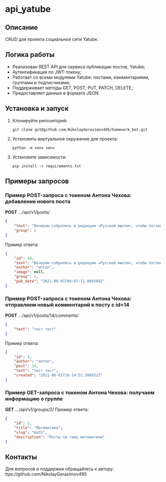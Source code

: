 # api_yatube

## Описание

CRUD для проекта социальной сети Yatube.

## Логика работы

- Реализован REST API для сервиса публикации постов, Yatube;
- Аутентификация по JWT-токену;
- Работает со всеми модулями Yatube: постами, комментариями, группами и подписчиками;
- Поддерживает методы GET, POST, PUT, PATCH, DELETE;
- Предоставляет данные в формате JSON.

## Установка и запуск

1. Клонируйте репозиторий:
   ```
   git clone git@github.com:NikolayGerasimov495/homework_bot.git
   ```

2. Установить виртуальное окружение для проекта:
    ```
    python -m venv venv
    ```

3. Установите зависимости:
   ```
   pip install -r requirements.txt
   ```

## Примеры запросов

### Пример POST-запроса с токеном Антона Чехова: добавление нового поста
**POST** .../api/v1/posts/
```json
{
    "text": "Вечером собрались в редакции «Русской мысли», чтобы поговорить о народном театре. Проект Шехтеля всем нравится.",
    "group": 1
}
```
Пример ответа:
```json
{
    "id": 14,
    "text": "Вечером собрались в редакции «Русской мысли», чтобы поговорить о народном театре. Проект Шехтеля всем нравится.",
    "author": "anton",
    "image": null,
    "group": 1,
    "pub_date": "2021-06-01T08:47:11.084589Z"
}
```

### Пример POST-запроса с токеном Антона Чехова: отправляем новый комментарий к посту с id=14
**POST** .../api/v1/posts/14/comments/
```json
{
    "text": "тест тест"
}
```
Пример ответа:
```json
{
    "id": 4,
    "author": "anton",
    "post": 14,
    "text": "тест тест",
    "created": "2021-06-01T10:14:51.388932Z"
}
```

### Пример GET-запроса с токеном Антона Чехова: получаем информацию о группе
**GET** .../api/v1/groups/2/
Пример ответа:
```json
{
    "id": 2,
    "title": "Математика",
    "slug": "math",
    "description": "Посты на тему математики"
}
```

## Контакты

Для вопросов и поддержки обращайтесь к автору: ttps://github.com/NikolayGerasimov495